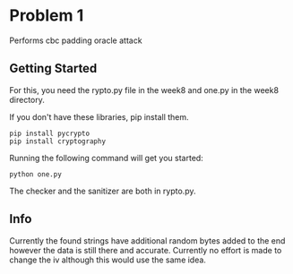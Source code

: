# Problem 1

Performs cbc padding oracle attack

## Getting Started

For this, you need the rypto.py file in the week8 and one.py in the week8 directory.


If you don't have these libraries, pip install them.

    pip install pycrypto
    pip install cryptography

Running the following command will get you started:

    python one.py


The checker and the sanitizer are both in rypto.py.


## Info

Currently the found strings have additional random bytes added to the end however the data is still there and accurate.
Currently no effort is made to change the iv although this would use the same idea.